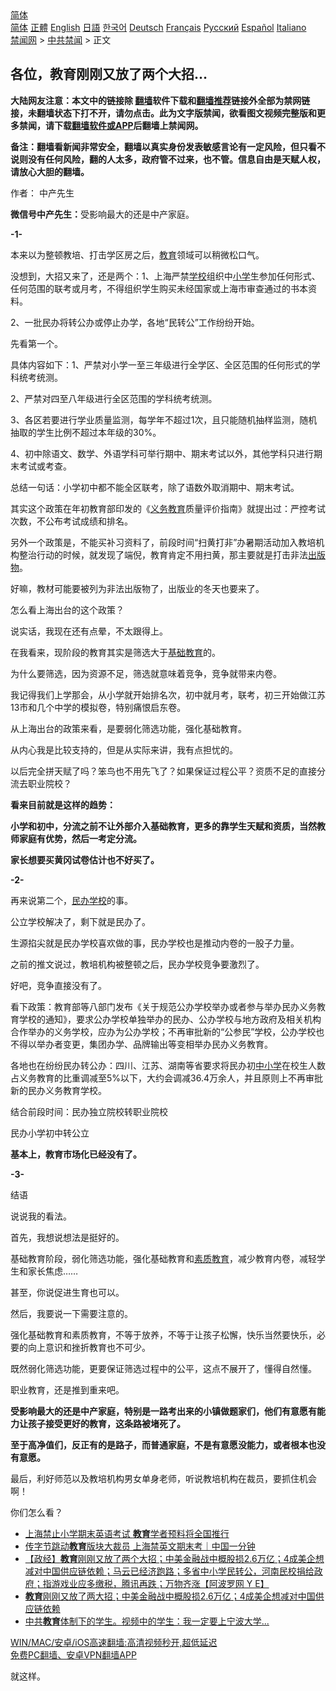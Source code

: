  <!-- 面包屑导航 --> <div class="breadcrumb"><!-- GTranslate: https://gtranslate.io/ -->  <div class="switcher notranslate">  <div class="selected">  <a href="#" onclick="return false;"> 简体</a>  </div>  <div class="option">  <a href="https://www.bannedbook.org" onclick="doGTranslate('zh-CN|zh-CN');jQuery('div.switcher div.selected a').html(jQuery(this).html());return false;" title="简体中文" class="nturl selected"> 简体</a>  <a href="https://www.bannedbook.org/zh-tw/" onclick="doGTranslate('zh-CN|zh-TW');jQuery('div.switcher div.selected a').html(jQuery(this).html());return false;" title="繁體中文" class="nturl"> 正體</a>  <a href="https://www.bannedbook.org/en/" onclick="doGTranslate('zh-CN|en');jQuery('div.switcher div.selected a').html(jQuery(this).html());return false;" title="English" class="nturl"> English</a>  <a href="https://www.bannedbook.org/ja/" onclick="doGTranslate('zh-CN|ja');jQuery('div.switcher div.selected a').html(jQuery(this).html());return false;" title="日本語" class="nturl"> 日語</a>  <a href="https://www.bannedbook.org/ko/" onclick="doGTranslate('zh-CN|ko');jQuery('div.switcher div.selected a').html(jQuery(this).html());return false;" title="한국어" class="nturl"> 한국어</a>  <a href="https://www.bannedbook.org/de/" onclick="doGTranslate('zh-CN|de');jQuery('div.switcher div.selected a').html(jQuery(this).html());return false;" title="Deutsch" class="nturl"> Deutsch</a>  <a href="https://www.bannedbook.org/fr/" onclick="doGTranslate('zh-CN|fr');jQuery('div.switcher div.selected a').html(jQuery(this).html());return false;" title="Français" class="nturl"> Français</a>  <a href="https://www.bannedbook.org/ru/" onclick="doGTranslate('zh-CN|ru');jQuery('div.switcher div.selected a').html(jQuery(this).html());return false;" title="Русский" class="nturl"> Русский</a>  <a href="https://www.bannedbook.org/es/" onclick="doGTranslate('zh-CN|es');jQuery('div.switcher div.selected a').html(jQuery(this).html());return false;" title="Español" class="nturl"> Español</a>  <a href="https://www.bannedbook.org/it/" onclick="doGTranslate('zh-CN|it');jQuery('div.switcher div.selected a').html(jQuery(this).html());return false;" title="Italiano" class="nturl"> Italiano</a>  </div>  </div>      <div class='breadcrumb-sub'><!-- Breadcrumb NavXT 6.3.0 --> <a href="https://www.bannedbook.org/" class="home">禁闻网</a> &gt; <a href="https://www.bannedbook.org/bnews/cbnews/" class="category">中共禁闻</a> &gt; 正文</div></div><h2>各位，教育刚刚又放了两个大招…</h2> <p class="notice"><b>大陆网友注意：本文中的链接除 <a href="https://github.com/bannedbook/fanqiang" >翻墙</a>软件下载和<a href="https://github.com/killgcd/justmysocks/blob/master/README.md">翻墙推荐</a>链接外全部为禁网链接，未翻墙状态下打不开，请勿点击。此为文字版禁闻，欲看图文视频完整版和更多禁闻，请下载<a href="https://github.com/bannedbook/fanqiang">翻墙软件或APP</a>后翻墙上禁闻网。</p><p>备注：翻墙看新闻非常安全，翻墙以真实身份发表敏感言论有一定风险，但只看不说则没有任何风险，翻的人太多，政府管不过来，也不管。信息自由是天赋人权，请放心大胆的翻墙。</b></p>  <div class="entry"> <p>作者： 中产先生</p> <p><strong></strong></p> <p><strong>微信号中产先生：</strong>受影响最大的还是中产家庭。</p> <p><strong>-1-</strong></p> <p>本来以为整顿教培、打击学区房之后，<a href="https://www.bannedbook.org/bnews/tag/%e6%95%99%e8%82%b2/" class="st_tag internal_tag" rel="tag" title="标签 教育 下的日志">教育</a>领域可以稍微松口气。</p> <p>没想到，大招又来了，还是两个：1、上海严禁<a href="https://www.bannedbook.org/bnews/tag/%e5%ad%a6%e6%a0%a1/" class="st_tag internal_tag" rel="tag" title="标签 学校 下的日志">学校</a>组织中<a href="https://www.bannedbook.org/bnews/tag/%E5%B0%8F%E5%AD%A6/" class="st_tag internal_tag" rel="tag" title="标签 小学 下的日志">小学</a>生参加任何形式、任何范围的联考或月考，不得组织学生购买未经国家或上海市审查通过的书本资料。</p> <p>2、一批民办将转公办或停止办学，各地“民转公”工作纷纷开始。</p> <p>先看第一个。</p> <p>具体内容如下：1、严禁对小学一至三年级进行全学区、全区范围的任何形式的学科统考统测。</p> <p>2、严禁对四至八年级进行全区范围的学科统考统测。</p> <p>3、各区若要进行学业质量监测，每学年不超过1次，且只能随机抽样监测，随机抽取的学生比例不超过本年级的30%。</p> <p>4、初中除语文、数学、外语学科可举行期中、期末考试以外，其他学科只进行期末考试或考查。</p> <p>总结一句话：小学初中都不能全区联考，除了语数外取消期中、期末考试。</p>  <p>其实这个政策在年初教育部印发的《<a href="https://www.bannedbook.org/bnews/tag/%E4%B9%89%E5%8A%A1%E6%95%99%E8%82%B2/" class="st_tag internal_tag" rel="tag" title="标签 义务教育 下的日志">义务教育</a>质量评价指南》就提出过：严控考试次数，不公布考试成绩和排名。</p> <p>另外一个政策是，不能买补习资料了，前段时间“扫黄打非”办暑期活动加入教培机构整治行动的时候，就发现了端倪，教育肯定不用扫黄，那主要就是打击非法<a href="https://www.bannedbook.org/bnews/tag/%E5%87%BA%E7%89%88%E7%89%A9/" class="st_tag internal_tag" rel="tag" title="标签 出版物 下的日志">出版物</a>。</p> <p>好嘛，教材可能要被列为非法出版物了，出版业的冬天也要来了。</p> <p>怎么看上海出台的这个政策？</p> <p>说实话，我现在还有点晕，不太跟得上。</p> <p>在我看来，现阶段的教育其实是筛选大于<a href="https://www.bannedbook.org/bnews/tag/%e5%9f%ba%e7%a1%80%e6%95%99%e8%82%b2/" class="st_tag internal_tag" rel="tag" title="标签 基础教育 下的日志">基础教育</a>的。</p> <p>为什么要筛选，因为资源不足，筛选就意味着竞争，竞争就带来内卷。</p> <p>我记得我们上学那会，从小学就开始排名次，初中就月考，联考，初三开始做江苏13市和几个中学的模拟卷，特别痛恨启东卷。</p> <p>从上海出台的政策来看，是要弱化筛选功能，强化基础教育。</p> <p>从内心我是比较支持的，但是从实际来讲，我有点担忧的。</p> <p>以后完全拼天赋了吗？笨鸟也不用先飞了？如果保证过程公平？资质不足的直接分流去职业院校？</p> <p><strong>看来目前就是这样的趋势：</strong></p> <p><strong>小学和初中，分流之前不让外部介入基础教育，更多的靠学生天赋和资质，当然教师家庭有优势，然后一考定分流。</strong></p>  <p><strong>家长想要买黄冈试卷估计也不好买了。</strong></p> <p><strong>-2-</strong></p> <p>再来说第二个，<a href="https://www.bannedbook.org/bnews/tag/%E6%B0%91%E5%8A%9E%E5%AD%A6%E6%A0%A1/" class="st_tag internal_tag" rel="tag" title="标签 民办学校 下的日志">民办学校</a>的事。</p> <p>公立学校解决了，剩下就是民办了。</p> <p>生源掐尖就是民办学校喜欢做的事，民办学校也是推动内卷的一股子力量。</p> <p>之前的推文说过，教培机构被整顿之后，民办学校竞争要激烈了。</p> <p>好吧，竞争直接没有了。</p> <p>看下政策：教育部等八部门发布《关于规范公办学校举办或者参与举办民办义务教育学校的通知》，要求公办学校单独举办的民办、公办学校与地方政府及相关机构合作举办的义务学校，应办为公办学校；不再审批新的“公参民”学校，公办学校也不得以举办者变更，集团办学、品牌输出等变相举办民办义务教育。</p> <p>各地也在纷纷民办转公办：四川、江苏、湖南等省要求将民办初<a href="https://www.bannedbook.org/bnews/tag/%E4%B8%AD%E5%B0%8F%E5%AD%A6/" class="st_tag internal_tag" rel="tag" title="标签 中小学 下的日志">中小学</a>在校生人数占义务教育的比重调减至5%以下，大约会调减36.4万余人，并且原则上不再审批新的民办义务教育学校。</p> <p>结合前段时间：民办独立院校转职业院校</p> <p>民办小学初中转公立</p> <p><strong>基本上，教育市场化已经没有了。</strong></p> <p><strong>-3-</strong></p>  <p>结语</p> <p>说说我的看法。</p> <p>首先，我想说想法是挺好的。</p> <p>基础教育阶段，弱化筛选功能，强化基础教育和<a href="https://www.bannedbook.org/bnews/tag/%E7%B4%A0%E8%B4%A8%E6%95%99%E8%82%B2/" class="st_tag internal_tag" rel="tag" title="标签 素质教育 下的日志">素质教育</a>，减少教育内卷，减轻学生和家长焦虑……</p> <p>甚至，你说促进生育也可以。</p> <p>然后，我要说一下需要注意的。</p> <p>强化基础教育和素质教育，不等于放养，不等于让孩子松懈，快乐当然要快乐，必要的向上意识和挫折教育也不可少。</p> <p>既然弱化筛选功能，更要保证筛选过程中的公平，这点不展开了，懂得自然懂。</p> <p>职业教育，还是推到重来吧。</p> <p><strong>受影响最大的还是中产家庭，特别是一路考出来的小镇做题家们，他们有意愿有能力让孩子接受更好的教育，这条路被堵死了。</strong></p> <p><strong>至于高净值们，反正有的是路子，而普通家庭，不是有意愿没能力，或者根本也没有意愿。</strong></p> <p>最后，利好师范以及教培机构男女单身老师，听说教培机构在裁员，要抓住机会啊！</p> <p>你们怎么看？</p>  <ul class='op-related-articles' title='相关阅读'> <li><a href='https://www.bannedbook.org/bnews/ssgc/20210806/1601607.html' target='_blank'>上海禁止小学期末英语考试 <b>教育</b>学者预料将全国推行</a></li> <li><a href='https://www.bannedbook.org/bnews/taiwannews/20210806/1601595.html' target='_blank'>传字节跳动<b>教育</b>版块大裁员 上海禁英文期末考｜中国一分钟</a></li> <li><a href='https://www.bannedbook.org/bnews/bannedvideo/20210806/1601532.html' target='_blank'>【政经】<b>教育</b>刚刚又放了两个大招；中美金融战中概股损2.6万亿；4成美企想减对中国供应链依赖；马云已经济跑路；多省中小学民转公，河南民校捐给政府；指游戏业应多缴税，腾讯再跌；万物齐涨【阿波罗网 Y E】</a></li> <li><a href='https://www.bannedbook.org/bnews/finance/20210806/1601531.html' target='_blank'><b>教育</b>刚刚又放了两大招；中美金融战中概股损2.6万亿；4成美企想减对中国供应链依赖</a></li> <li><a href='https://www.bannedbook.org/bnews/bannedvideo/20210806/1601490.html' target='_blank'>中共<b>教育</b>体制下的学生。视频中的学生：我一定要上宁波大学...</a></li> </ul> <p class="texttj"> <a href="https://github.com/bannedbook/fanqiang/wiki/V2ray%E6%9C%BA%E5%9C%BA" target="_blank">WIN/MAC/安卓/iOS高速翻墙:高清视频秒开,超低延迟</a><br/> <a href="https://github.com/bannedbook/fanqiang/wiki/%E7%A6%81%E9%97%BB%E7%BD%91%E5%AE%89%E5%8D%93%E7%BF%BB%E5%A2%99%E6%96%B0%E9%97%BBAPP" target="_blank">免费PC翻墙、安卓VPN翻墙APP</a></p><p>就这样。</p><a name='sharetosocial'></a>  <div style="margin-bottom:5px;padding-bottom:5px;clear:both"> <div id="archive-pix-1" class="banner-ads"> <!-- AuctionX Display platform tag START --> <div id="26318x728x90x621x_ADSLOT2" clicktrack="%%CLICK_URL_ESC%%"></div> <!-- AuctionX Display platform tag END --> </div> <div id="archive-pix-2" class="banner-ads"> <!-- AuctionX Display platform tag START --> <div id="26315x300x250x621x_ADSLOT2" clicktrack="%%CLICK_URL_ESC%%"></div> <!-- AuctionX Display platform tag END --> </div> </div>  <div id="archive-pix-1" class="banner-ads"> <!-- AuctionX Display platform tag START --> <div id="26318x728x90x621x_ADSLOT3" clicktrack="%%CLICK_URL_ESC%%"></div> <!-- AuctionX Display platform tag END --> </div> </div><!--END ENTRY--> 